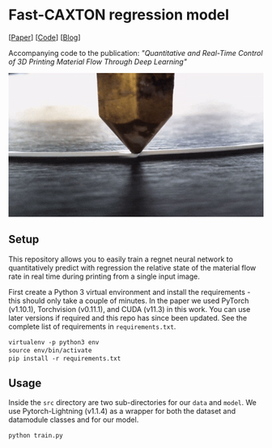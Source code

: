 # Fast-CAXTON regression model

[[Paper](https://onlinelibrary.wiley.com/doi/epdf/10.1002/aisy.202200153)] [[Code](https://github.com/cam-cambridge/fast-caxton)] [[Blog](https://www.matta.ai/research/quantitative-and-real-time-control-of-flow-rate-using-deep-learning)]

Accompanying code to the publication: _"Quantitative and Real-Time Control of 3D Printing Material Flow Through Deep Learning"_

![10 seconds of example video of a print in the dataset](media/example-video.gif)

## Setup

This repository allows you to easily train a regnet neural network to quantitatively predict with regression the relative state of the material flow rate in real time during printing from a single input image.

First create a Python 3 virtual environment and install the requirements - this should only take a couple of minutes. In the paper we used PyTorch (v1.10.1), Torchvision (v0.11.1), and CUDA (v11.3) in this work. You can use later versions if required and this repo has since been updated. See the complete list of requirements in `requirements.txt`. 

```
virtualenv -p python3 env
source env/bin/activate
pip install -r requirements.txt
```

## Usage

Inside the `src` directory are two sub-directories for our `data` and `model`. We use Pytorch-Lightning (v1.1.4) as a wrapper for both the dataset and datamodule classes and for our model.

```
python train.py
```

